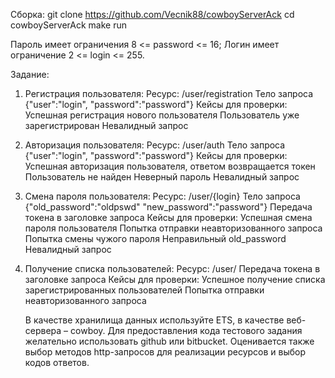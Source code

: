 Сборка:
     git clone https://github.com/Vecnik88/cowboyServerAck
     cd cowboyServerAck
     make run

Пароль имеет ограничения 8 <= password <= 16;
Логин имеет ограничение 2 <= login <= 255.

Задание:

1. Регистрация пользователя:
     Ресурс: /user/registration
     Тело запроса {"user":"login", "password":"password"}
     Кейсы для проверки:
     Успешная регистрация нового пользователя
     Пользователь уже зарегистрирован
     Невалидный запрос
2. Авторизация пользователя:
     Ресурс: /user/auth
     Тело запроса {"user":"login", "password":"password"}
     Кейсы для проверки:
     Успешная авторизация пользователя, ответом возвращается токен
     Пользователь не найден
     Неверный пароль
     Невалидный запрос
3. Смена пароля пользователя:
     Ресурс: /user/{login}
     Тело запроса {"old_password":"oldpswd" "new_password":"password"}
     Передача токена в заголовке запроса
     Кейсы для проверки:
     Успешная смена пароля пользователя
     Попытка отправки неавторизованного запроса
     Попытка смены чужого пароля
     Неправильный old_password
     Невалидный запрос
4. Получение списка пользователей:
     Ресурс: /user/
     Передача токена в заголовке запроса
     Кейсы для проверки:
     Успешное получение списка зарегистрированных пользователей
     Попытка отправки неавторизованного запроса

     В качестве хранилища данных используйте ETS, в качестве веб-сервера – cowboy. Для предоставления кода тестового задания желательно использовать github или bitbucket.
     Оценивается также выбор методов http-запросов для реализации ресурсов и выбор кодов
ответов.